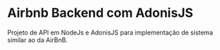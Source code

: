 # Airbnb Backend com AdonisJS
Projeto de API em NodeJs e AdonisJS para implementação de sistema similar ao da AirBnB.
